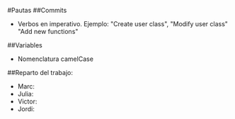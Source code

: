 #Pautas
##Commits
- Verbos en imperativo. Ejemplo: "Create user class", "Modify user class" "Add new functions"

##Variables
- Nomenclatura camelCase

##Reparto del trabajo:
- Marc:
- Julia:
- Victor:
- Jordi:
